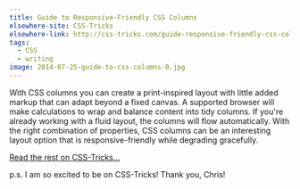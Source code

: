 ```yaml
---
title: Guide to Responsive-Friendly CSS Columns
elsewhere-site: CSS-Tricks
elsewhere-link: http://css-tricks.com/guide-responsive-friendly-css-columns/
tags:
  - CSS
  - writing
image: 2014-07-25-guide-to-css-columns-0.jpg
---
```


With CSS columns you can create a print-inspired layout with little added markup that can adapt beyond a fixed canvas. A supported browser will make calculations to wrap and balance content into tidy columns. If you're already working with a fluid layout, the columns will flow automatically. With the right combination of properties, CSS columns can be an interesting layout option that is responsive-friendly while degrading gracefully.

[Read the rest on CSS-Tricks&hellip;](http://css-tricks.com/guide-responsive-friendly-css-columns/)

p.s. I am so excited to be on CSS-Tricks! Thank you, Chris!
